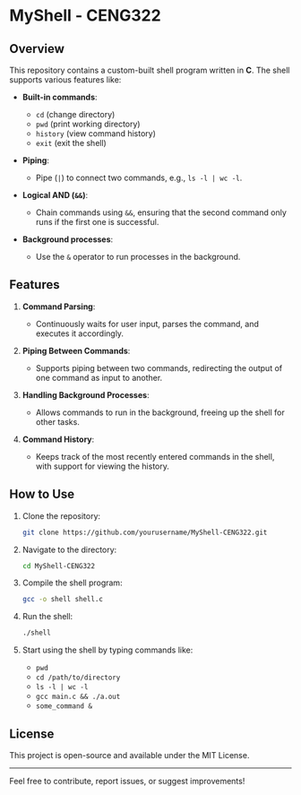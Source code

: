 # MyShell - CENG322

## Overview

This repository contains a custom-built shell program written in **C**. The shell supports various features like:

- **Built-in commands**: 
  - `cd` (change directory)
  - `pwd` (print working directory)
  - `history` (view command history)
  - `exit` (exit the shell)

- **Piping**: 
  - Pipe (`|`) to connect two commands, e.g., `ls -l | wc -l`.
  
- **Logical AND (`&&`)**: 
  - Chain commands using `&&`, ensuring that the second command only runs if the first one is successful.

- **Background processes**: 
  - Use the `&` operator to run processes in the background.

## Features

1. **Command Parsing**: 
   - Continuously waits for user input, parses the command, and executes it accordingly.
  
2. **Piping Between Commands**: 
   - Supports piping between two commands, redirecting the output of one command as input to another.
  
3. **Handling Background Processes**: 
   - Allows commands to run in the background, freeing up the shell for other tasks.

4. **Command History**: 
   - Keeps track of the most recently entered commands in the shell, with support for viewing the history.

## How to Use

1. Clone the repository:
    ```bash
    git clone https://github.com/yourusername/MyShell-CENG322.git
    ```

2. Navigate to the directory:
    ```bash
    cd MyShell-CENG322
    ```

3. Compile the shell program:
    ```bash
    gcc -o shell shell.c
    ```

4. Run the shell:
    ```bash
    ./shell
    ```

5. Start using the shell by typing commands like:
    - `pwd`
    - `cd /path/to/directory`
    - `ls -l | wc -l`
    - `gcc main.c && ./a.out`
    - `some_command &`

## License

This project is open-source and available under the MIT License.

---

Feel free to contribute, report issues, or suggest improvements!

